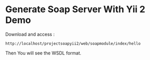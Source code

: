 Generate Soap Server With Yii 2 Demo
============================

Download and access :
~~~
http://localhost/projectsoapyii2/web/soapmodule/index/hello
~~~

Then You will see the WSDL format.
